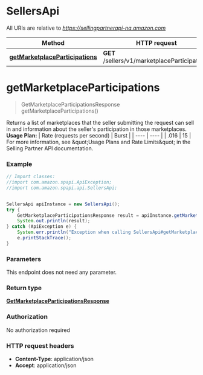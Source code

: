 # SellersApi

All URIs are relative to *https://sellingpartnerapi-na.amazon.com*

Method | HTTP request | Description
------------- | ------------- | -------------
[**getMarketplaceParticipations**](SellersApi.md#getMarketplaceParticipations) | **GET** /sellers/v1/marketplaceParticipations | 


<a name="getMarketplaceParticipations"></a>
# **getMarketplaceParticipations**
> GetMarketplaceParticipationsResponse getMarketplaceParticipations()



Returns a list of marketplaces that the seller submitting the request can sell in and information about the seller&#39;s participation in those marketplaces.  **Usage Plan:**  | Rate (requests per second) | Burst | | ---- | ---- | | .016 | 15 |  For more information, see \&quot;Usage Plans and Rate Limits\&quot; in the Selling Partner API documentation.

### Example
```java
// Import classes:
//import com.amazon.spapi.ApiException;
//import com.amazon.spapi.api.SellersApi;


SellersApi apiInstance = new SellersApi();
try {
    GetMarketplaceParticipationsResponse result = apiInstance.getMarketplaceParticipations();
    System.out.println(result);
} catch (ApiException e) {
    System.err.println("Exception when calling SellersApi#getMarketplaceParticipations");
    e.printStackTrace();
}
```

### Parameters
This endpoint does not need any parameter.

### Return type

[**GetMarketplaceParticipationsResponse**](GetMarketplaceParticipationsResponse.md)

### Authorization

No authorization required

### HTTP request headers

 - **Content-Type**: application/json
 - **Accept**: application/json

